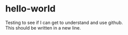 # hello-world  
Testing to see if I can get to understand and use github.  
This should be written in a new line.  
